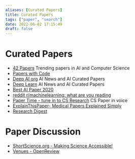 ```yaml
---
aliases: [Curated Papers]
title: Curated Papers
tags: ["paper", "search"]
date: 2022-06-02 17:15:49
draft: false
---
```


# Curated Papers

- [42 Papers](https://42papers.com/) Trending papers in AI and Computer Science
- [Papers with Code](https://paperswithcode.com/)
- [Deep AI org](https://deepai.org/) AI News and AI Curated Papers
- [Deep Learn](https://deeplearn.org/) AI News and AI Curated Papers
- [Best AI Paper 2020](https://github.com/louisfb01/Best_AI_paper_2020)
- [reddit r/machinelearning: what are you reading](https://teddit.net/r/MachineLearning/comments/ijjcep/d_machine_learning_wayr_what_are_you_reading_week/)
- [Paper Time - tune in to CS Research](https://papertime.app/) CS Paper in voice
- [ExplainThisPaper- Medical Papers Explained Simply](https://explainthispaper.com/)
- [Research Digest](https://digest.bps.org.uk/)

# Paper Discussion

- [ShortScience.org - Making Science Accessible!](https://www.shortscience.org/)
- [Venues - OpenReview](https://openreview.net/)
